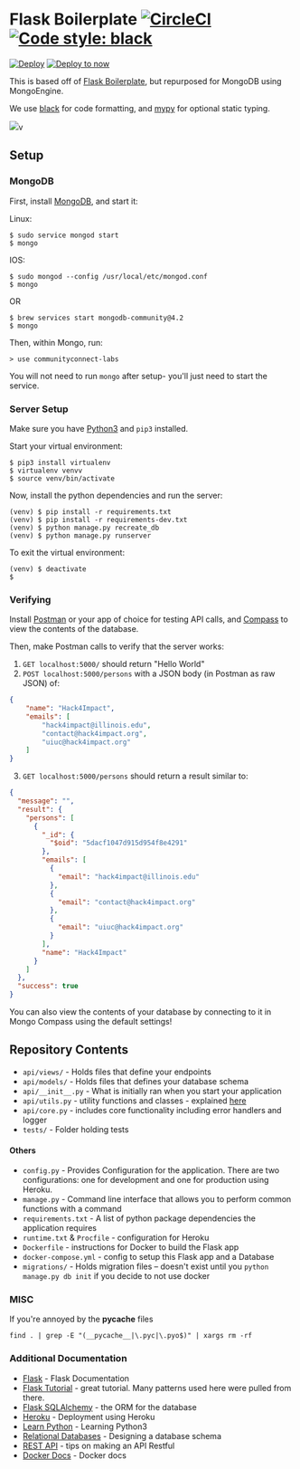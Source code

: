# Flask Boilerplate [![CircleCI](https://circleci.com/gh/tko22/flask-boilerplate/tree/master.svg?style=svg&circle-token=:circle-token)](https://circleci.com/gh/tko22/flask-boilerplate/tree/master) <a href="https://github.com/ambv/black"><img alt="Code style: black" src="https://img.shields.io/badge/code%20style-black-000000.svg"></a>

[![Deploy](https://www.herokucdn.com/deploy/button.svg)](https://heroku.com/deploy)
[![Deploy to now](https://deploy.now.sh/static/button.svg)](https://deploy.now.sh/?repo=https://github.com/tko22/flask-boilerplate&env=DATABASE_URL)

This is based off of [Flask Boilerplate](https://github.com/tko22/flask-boilerplate), but repurposed for MongoDB using MongoEngine.

We use [black](https://github.com/ambv/black) for code formatting, and [mypy](http://mypy-lang.org/) for optional static typing.

![](../master/docs/flask.gif)v

## Setup

### MongoDB

First, install [MongoDB](https://docs.mongodb.com/manual/administration/install-community/), and start it:

Linux:
```
$ sudo service mongod start
$ mongo
```

IOS:
```
$ sudo mongod --config /usr/local/etc/mongod.conf
$ mongo
```
OR
```
$ brew services start mongodb-community@4.2
$ mongo
```

Then, within Mongo, run:
```
> use communityconnect-labs
```
You will not need to run `mongo` after setup- you'll just need to start the service.

### Server Setup

Make sure you have [Python3](https://realpython.com/installing-python/) and `pip3` installed.

Start your virtual environment:

```
$ pip3 install virtualenv
$ virtualenv venvv
$ source venv/bin/activate
```
Now, install the python dependencies and run the server:
```
(venv) $ pip install -r requirements.txt
(venv) $ pip install -r requirements-dev.txt
(venv) $ python manage.py recreate_db
(venv) $ python manage.py runserver
```

To exit the virtual environment:
```
(venv) $ deactivate
$
```

### Verifying

Install [Postman](https://www.getpostman.com/downloads/) or your app of choice for testing API calls, and [Compass](https://www.mongodb.com/download-center/compass) to view the contents of the database.

Then, make Postman calls to verify that the server works:
1. `GET localhost:5000/` should return "Hello World"
2. `POST localhost:5000/persons` with a JSON body (in Postman as raw JSON) of:
```json
{
    "name": "Hack4Impact",
    "emails": [
        "hack4impact@illinois.edu",
        "contact@hack4impact.org",
        "uiuc@hack4impact.org"
    ]
}
```
3. `GET localhost:5000/persons` should return a result similar to:
```json
{
  "message": "",
  "result": {
    "persons": [
      {
        "_id": {
          "$oid": "5dacf1047d915d954f8e4291"
        },
        "emails": [
          {
            "email": "hack4impact@illinois.edu"
          },
          {
            "email": "contact@hack4impact.org"
          },
          {
            "email": "uiuc@hack4impact.org"
          }
        ],
        "name": "Hack4Impact"
      }
    ]
  },
  "success": true
}
```

You can also view the contents of your database by connecting to it in Mongo Compass using the default settings!

## Repository Contents

- `api/views/` - Holds files that define your endpoints
- `api/models/` - Holds files that defines your database schema
- `api/__init__.py` - What is initially ran when you start your application
- `api/utils.py` - utility functions and classes - explained [here](https://github.com/tko22/flask-boilerplate/wiki/Conventions)
- `api/core.py` - includes core functionality including error handlers and logger
- `tests/` - Folder holding tests

#### Others

- `config.py` - Provides Configuration for the application. There are two configurations: one for development and one for production using Heroku.
- `manage.py` - Command line interface that allows you to perform common functions with a command
- `requirements.txt` - A list of python package dependencies the application requires
- `runtime.txt` & `Procfile` - configuration for Heroku
- `Dockerfile` - instructions for Docker to build the Flask app
- `docker-compose.yml` - config to setup this Flask app and a Database
- `migrations/` - Holds migration files – doesn't exist until you `python manage.py db init` if you decide to not use docker

### MISC

If you're annoyed by the **pycache** files

```
find . | grep -E "(__pycache__|\.pyc|\.pyo$)" | xargs rm -rf
```

### Additional Documentation

- [Flask](http://flask.pocoo.org/) - Flask Documentation
- [Flask Tutorial](http://flask.pocoo.org/docs/1.0/tutorial/) - great tutorial. Many patterns used here were pulled from there.
- [Flask SQLAlchemy](http://flask-sqlalchemy.pocoo.org/2.3/) - the ORM for the database
- [Heroku](https://devcenter.heroku.com/articles/getting-started-with-python#introduction) - Deployment using Heroku
- [Learn Python](https://www.learnpython.org/) - Learning Python3
- [Relational Databases](https://www.ntu.edu.sg/home/ehchua/programming/sql/Relational_Database_Design.html) - Designing a database schema
- [REST API](http://www.restapitutorial.com/lessons/restquicktips.html) - tips on making an API Restful
- [Docker Docs](https://docs.docker.com/get-started/) - Docker docs
